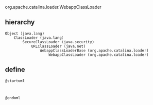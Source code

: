 org.apache.catalina.loader.WebappClassLoader

## hierarchy
```
Object (java.lang)
    ClassLoader (java.lang)
        SecureClassLoader (java.security)
            URLClassLoader (java.net)
                WebappClassLoaderBase (org.apache.catalina.loader)
                    WebappClassLoader (org.apache.catalina.loader)
```

## define
```plantuml
@startuml



@enduml
```